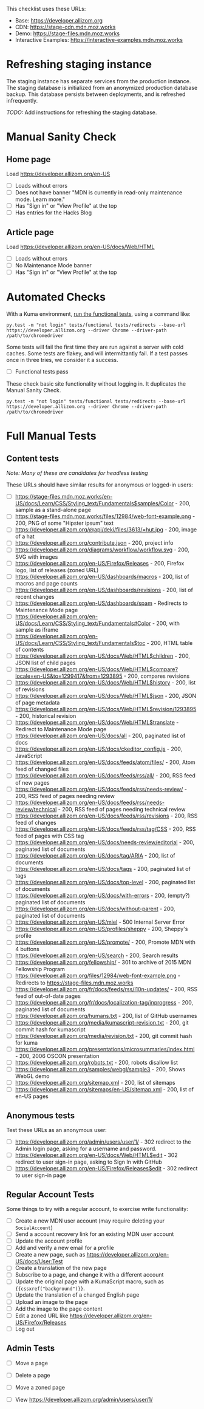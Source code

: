 This checklist uses these URLs:

* Base: https://developer.allizom.org
* CDN: https://stage-cdn.mdn.moz.works
* Demo: https://stage-files.mdn.moz.works
* Interactive Examples: https://interactive-examples.mdn.moz.works

# Refreshing staging instance

The staging instance has separate services from the production instance. The
staging database is initialized from an anonymized production database
backup. This database persists between deployments, and is refreshed
infrequently.

*TODO:* Add instructions for refreshing the staging database.

# Manual Sanity Check

## Home page

Load https://developer.allizom.org/en-US

* [ ] Loads without errors
* [ ] Does not have banner "MDN is currently in read-only maintenance mode. Learn more."
* [ ] Has "Sign in" or "View Profile" at the top
* [ ] Has entries for the Hacks Blog

## Article page

Load https://developer.allizom.org/en-US/docs/Web/HTML

* [ ] Loads without errors
* [ ] No Maintenance Mode banner
* [ ] Has "Sign in" or "View Profile" at the top

# Automated Checks

With a Kuma environment,
[run the functional tests](https://kuma.readthedocs.io/en/latest/tests-ui.html),
using a command like:

```
py.test -m "not login" tests/functional tests/redirects --base-url https://developer.allizom.org --driver Chrome --driver-path /path/to/chromedriver
```

Some tests will fail the first time they are run against a server with cold
caches. Some tests are flakey, and will intermittantly fail. If a test passes
once in three tries, we consider it a success.

* [ ] Functional tests pass

These check basic site functionality without logging in. It duplicates the Manual Sanity Check.

```
py.test -m "not login" tests/functional tests/redirects --base-url https://developer.allizom.org --driver Chrome --driver-path /path/to/chromedriver
```

# Full Manual Tests

## Content tests

*Note: Many of these are candidates for headless testing*

These URLs should have similar results for anonymous or logged-in users:

* [ ] https://stage-files.mdn.moz.works/en-US/docs/Learn/CSS/Styling_text/Fundamentals$samples/Color - 200, sample as a stand-alone page
* [ ] https://stage-files.mdn.moz.works/files/12984/web-font-example.png - 200, PNG of some "Hipster ipsum" text
* [ ] https://developer.allizom.org/@api/deki/files/3613/=hut.jpg - 200, image of a hat
* [ ] https://developer.allizom.org/contribute.json - 200, project info
* [ ] https://developer.allizom.org/diagrams/workflow/workflow.svg - 200, SVG with images
* [ ] https://developer.allizom.org/en-US/Firefox/Releases - 200, Firefox logo, list of releases (zoned URL)
* [ ] https://developer.allizom.org/en-US/dashboards/macros - 200, list of macros and page counts
* [ ] https://developer.allizom.org/en-US/dashboards/revisions - 200, list of recent changes
* [ ] https://developer.allizom.org/en-US/dashboards/spam - Redirects to Maintenance Mode page
* [ ] https://developer.allizom.org/en-US/docs/Learn/CSS/Styling_text/Fundamentals#Color - 200, with sample as iframe
* [ ] https://developer.allizom.org/en-US/docs/Learn/CSS/Styling_text/Fundamentals$toc - 200, HTML table of contents
* [ ] https://developer.allizom.org/en-US/docs/Web/HTML$children - 200, JSON list of child pages
* [ ] https://developer.allizom.org/en-US/docs/Web/HTML$compare?locale=en-US&to=1299417&from=1293895 - 200, compares revisions
* [ ] https://developer.allizom.org/en-US/docs/Web/HTML$history - 200, list of revisions
* [ ] https://developer.allizom.org/en-US/docs/Web/HTML$json - 200, JSON of page metadata
* [ ] https://developer.allizom.org/en-US/docs/Web/HTML$revision/1293895 - 200, historical revision
* [ ] https://developer.allizom.org/en-US/docs/Web/HTML$translate - Redirect to Maintenance Mode page
* [ ] https://developer.allizom.org/en-US/docs/all - 200, paginated list of docs
* [ ] https://developer.allizom.org/en-US/docs/ckeditor_config.js - 200, JavaScript
* [ ] https://developer.allizom.org/en-US/docs/feeds/atom/files/ - 200, Atom feed of changed files
* [ ] https://developer.allizom.org/en-US/docs/feeds/rss/all/ - 200, RSS feed of new pages
* [ ] https://developer.allizom.org/en-US/docs/feeds/rss/needs-review/ - 200, RSS feed of pages needing review
* [ ] https://developer.allizom.org/en-US/docs/feeds/rss/needs-review/technical - 200, RSS feed of pages needing technical review
* [ ] https://developer.allizom.org/en-US/docs/feeds/rss/revisions - 200, RSS feed of changes
* [ ] https://developer.allizom.org/en-US/docs/feeds/rss/tag/CSS - 200, RSS feed of pages with CSS tag
* [ ] https://developer.allizom.org/en-US/docs/needs-review/editorial - 200, paginated list of documents
* [ ] https://developer.allizom.org/en-US/docs/tag/ARIA - 200, list of documents
* [ ] https://developer.allizom.org/en-US/docs/tags - 200, paginated list of tags
* [ ] https://developer.allizom.org/en-US/docs/top-level - 200, paginated list of documents
* [ ] https://developer.allizom.org/en-US/docs/with-errors - 200, (empty?) paginated list of documents
* [ ] https://developer.allizom.org/en-US/docs/without-parent - 200, paginated list of documents
* [ ] https://developer.allizom.org/en-US/miel  - 500 Internal Server Error
* [ ] https://developer.allizom.org/en-US/profiles/sheppy - 200, Sheppy's profile
* [ ] https://developer.allizom.org/en-US/promote/ - 200, Promote MDN with 4 buttons
* [ ] https://developer.allizom.org/en-US/search - 200, Search results
* [ ] https://developer.allizom.org/fellowship/ - 301 to archive of 2015 MDN Fellowship Program
* [ ] https://developer.allizom.org/files/12984/web-font-example.png - Redirects to https://stage-files.mdn.moz.works
* [ ] https://developer.allizom.org/fr/docs/feeds/rss/l10n-updates/ - 200, RSS feed of out-of-date pages
* [ ] https://developer.allizom.org/fr/docs/localization-tag/inprogress - 200, paginated list of documents
* [ ] https://developer.allizom.org/humans.txt - 200, list of GitHub usernames
* [ ] https://developer.allizom.org/media/kumascript-revision.txt - 200, git commit hash for kumascript
* [ ] https://developer.allizom.org/media/revision.txt - 200, git commit hash for kuma
* [ ] https://developer.allizom.org/presentations/microsummaries/index.html - 200, 2006 OSCON presentation
* [ ] https://developer.allizom.org/robots.txt - 200, robots disallow list
* [ ] https://developer.allizom.org/samples/webgl/sample3 - 200, Shows WebGL demo
* [ ] https://developer.allizom.org/sitemap.xml - 200, list of sitemaps
* [ ] https://developer.allizom.org/sitemaps/en-US/sitemap.xml - 200, list of en-US pages

## Anonymous tests

Test these URLs as an anonymous user:

* [ ] https://developer.allizom.org/admin/users/user/1/ - 302 redirect to the Admin login page, asking for a username and password.
* [ ] https://developer.allizom.org/en-US/docs/Web/HTML$edit - 302 redirect to user sign-in page, asking to Sign In with GitHub
* [ ] https://developer.allizom.org/en-US/Firefox/Releases$edit - 302 redirect to user sign-in page

## Regular Account Tests

Some things to try with a regular account, to exercise write functionality:

* [ ] Create a new MDN user account (may require deleting your ``SocialAccount``)
* [ ] Send a account recovery link for an existing MDN user account
* [ ] Update the account profile
* [ ] Add and verify a new email for a profile
* [ ] Create a new page, such as https://developer.allizom.org/en-US/docs/User:Test
* [ ] Create a translation of the new page
* [ ] Subscribe to a page, and change it with a different account
* [ ] Update the original page with a KumaScript macro, such as ``{{cssxref("background")}}``.
* [ ] Update the translation of a changed English page
* [ ] Upload an image to the page
* [ ] Add the image to the page content
* [ ] Edit a zoned URL like https://developer.allizom.org/en-US/Firefox/Releases
* [ ] Log out

## Admin Tests

* [ ] Move a page
* [ ] Delete a page
* [ ] Move a zoned page
* [ ] View https://developer.allizom.org/admin/users/user/1/

